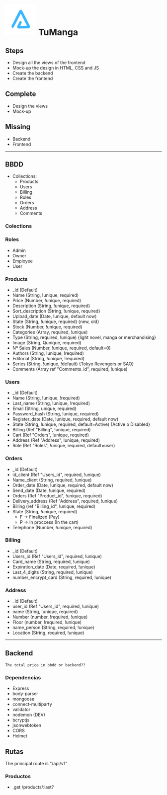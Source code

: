 # ![arnaizdev_brand](../layout/assets/images/BrandTransparentMD.png) TuManga

## Steps

- Design all the views of the frontend
- Mock-up the design in HTML, CSS and JS
- Create the backend
- Create the frontend


## Complete

- Design the views
- Mock-up

## Missing

- Backend
- Frontend


---

## **BBDD**

- Collections:
    - Products
    - Users
    - Billing
    - Roles
    - Orders
    - Address
    - Comments


### **Colections**
### **Roles**

- Admin
- Owner
- Employee
- User

### **Products**

- _id (Default)
- Name (String, !unique, required)
- Price (Number, !unique, required)
- Description (String, !unique, required)
- Sort_description (String, !unique, required)
- Upload_date (Date, !unique, default now)
- State (String, !unique, required) {new, old}
- Stock (Number, !unique, required)
- Categories (Array, required, !unique)
- Type (String, required, !unique) {light novel, manga or merchandising}
- Image (String, Qunique, required)
- Nº Sales (Number, !unique, required, default=0)
- Authors (String, !unique, !required)
- Editorial (String, !unique, !required)
- Series (String, !unique, !default) {Tokyo Revengers or SAO}
- Comments (Array ref "Comments_id", required, !unique)

### **Users**

- _id (Default)
- Name (String, !unique, !required)
- Last_name (String, !unique, !required)
- Email (String, unique, required)
- Password_hash (String, !unique, required)
- Register_date (Date, !unique, required, default now)
- State (String, !unique, required, default=Active) {Active o Disabled}
- Billing (Ref "Billing", !unique, required)
- Cart (Ref "Orders", !unique, required)
- Address (Ref "Address", !unique, required)
- Role (Ref "Roles", !unique, required, default=user)

### **Orders**

- _id (Default)
- id_client (Ref "Users_id", required, !unique)
- Name_client (String, required, !unique)
- Order_date (Date, !unique, required, default now)
- Send_date (Date, !unique, required)
- Orders (Ref "Product_id", !unique, required)
- Delivery_address (Ref "Address", required, !unique)
- Billing (ref "Billing_id", !unique, required)
- State (String, !unique, required) 
    - F -> Finalized (Pay)
    - P -> In proccess (In the cart)
- Telephone (Number, !unique, required)

### **Billing**

- _id (Default)
- Users_id (Ref "Users_id", required, !unique)
- Card_name (String, required, !unique)
- Expiration_date (Date, required, !unique)
- Last_4_digits (String, required, !unique)
- number_encrypt_card (String, required, !unique)

### **Address**

- _id (Default)
- user_id (Ref "Users_id", required, !unique)
- name (String, !unique, required)
- Number (number, !required, !unique)
- Floor (number, !required, !unique)
- name_person (String, required, !unique)
- Location (String, required, !unique)


---

## **Backend**

    The total price in bbdd or backend??

### Dependencias

* Express
* body-parser
* mongoose
* connect-multiparty
* validator
* nodemon (DEV)
* bcryptjs
* jsonwebtoken
* CORS
* Helmet

## Rutas

The principal route is "/api/v1"

### **Productos**

* .get /products/:last?